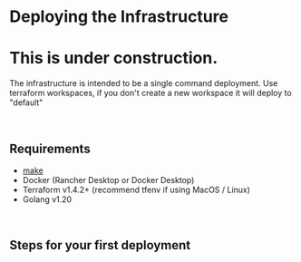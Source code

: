 # Deploying the Infrastructure

# This is under construction.

The infrastructure is intended to be a single command deployment. 
Use terraform workspaces, if you don't create a new workspace it will deploy to "default"

<br />

## Requirements
- [make](https://www.gnu.org/software/make/manual/make.html)
- Docker (Rancher Desktop or Docker Desktop)
- Terraform v1.4.2+ (recommend tfenv if using MacOS / Linux)
- Golang v1.20

<br />

## Steps for your first deployment

